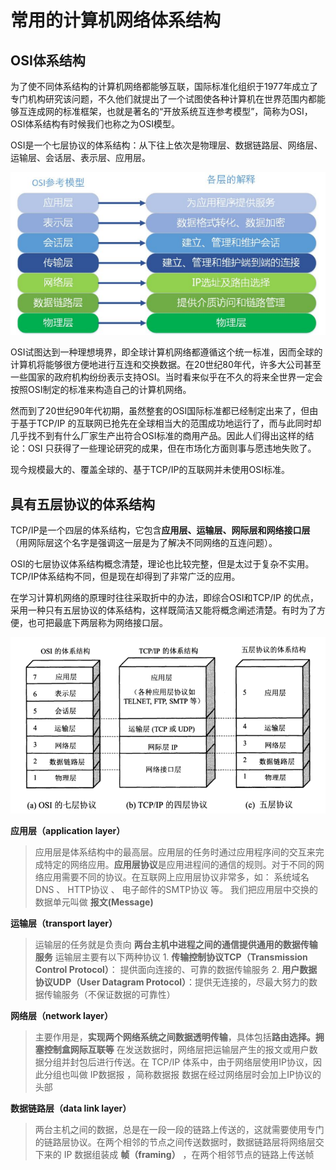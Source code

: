 
# 常用的计算机网络体系结构


## OSI体系结构

为了使不同体系结构的计算机网络都能够互联，国际标准化组织于1977年成立了专门机构研究该问题，不久他们就提出了一个试图使各种计算机在世界范围内都能够互连成网的标准框架，也就是著名的“开放系统互连参考模型”，简称为OSI，OSI体系结构有时候我们也称之为OSI模型。


OSI是一个七层协议的体系结构：从下往上依次是物理层、数据链路层、网络层、运输层、会话层、表示层、应用层。



![alt text](image-29.png)



OSI试图达到一种理想境界，即全球计算机网络都遵循这个统一标准，因而全球的计算机将能够很方便地进行互连和交换数据。在20世纪80年代，许多大公司甚至一些国家的政府机构纷纷表示支持OSI。当时看来似乎在不久的将来全世界一定会按照OSI制定的标准来构造自己的计算机网络。

然而到了20世纪90年代初期，虽然整套的OSI国际标准都已经制定出来了，但由于基于TCP/IP 的互联网已抢先在全球相当大的范围成功地运行了，而与此同时却几乎找不到有什么厂家生产出符合OSI标准的商用产品。因此人们得出这样的结论：OSI 只获得了一些理论研究的成果，但在市场化方面则事与愿违地失败了。


现今规模最大的、覆盖全球的、基于TCP/IP的互联网并未使用OSI标准。


## 具有五层协议的体系结构



TCP/IP是一个四层的体系结构，它包含**应用层、运输层、网际层和网络接口层**（用网际层这个名字是强调这一层是为了解决不同网络的互连问题）。



OSI的七层协议体系结构概念清楚，理论也比较完整，但是太过于复杂不实用。TCP/IP体系结构不同，但是现在却得到了非常广泛的应用。

在学习计算机网络的原理时往往采取折中的办法，即综合OSI和TCP/IP 的优点，采用一种只有五层协议的体系结构，这样既简洁又能将概念阐述清楚。有时为了方便，也可把最底下两层称为网络接口层。


![alt text](image-30.png)


**应用层（application layer）**
> 应用层是体系结构中的最高层。应用层的任务时通过应用程序间的交互来完成特定的网络应用。**应用层协议**是应用进程间的通信的规则。对于不同的网络应用需要不同的协议。在互联网上应用层协议非常多，如： 系统域名DNS 、 HTTP协议 、 电子邮件的SMTP协议 等。 我们把应用层中交换的数据单元叫做 **报文(Message)**


**运输层（transport layer）**
> 运输层的任务就是负责向 **两台主机中进程之间的通信提供通用的数据传输服务**
运输层主要有以下两种协议
    1. **传输控制协议TCP（Transmission Control Protocol）**： 提供面向连接的、可靠的数据传输服务
    2. **用户数据协议UDP（User Datagram Protocol）**：提供无连接的，尽最大努力的数据传输服务（不保证数据的可靠性）


**网络层（network layer）**
> 主要作用是，**实现两个网络系统之间数据透明传输**，具体包括**路由选择。拥塞控制盒网际互联等**
> 在发送数据时，网络层把运输层产生的报文或用户数据分组并封包后进行传送。在 TCP/IP 体系中，由于网络层使用IP协议，因此分组也叫做 IP数据报 ，简称数据报
> 数据在经过网络层时会加上IP协议的头部



**数据链路层（data  link layer）**
> 两台主机之间的数据，总是在一段一段的链路上传送的，这就需要使用专门的链路层协议。在两个相邻的节点之间传送数据时，数据链路层将网络层交下来的 IP 数据组装成 **帧（framing）** ，在两个相邻节点的链路上传送帧







